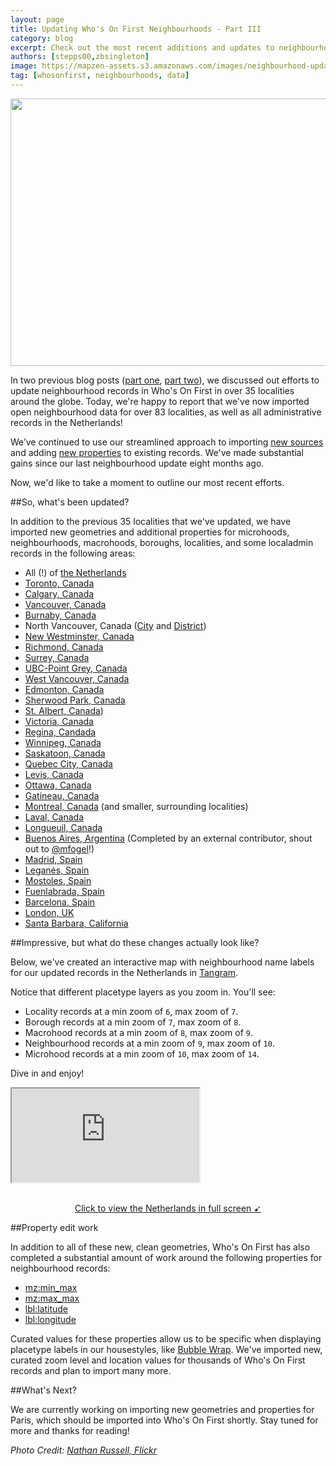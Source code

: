 ```yaml
---
layout: page
title: Updating Who's On First Neighbourhoods - Part III
category: blog
excerpt: Check out the most recent additions and updates to neighbourhoods in WOF!
authors: [stepps00,zbsingleton]
image: https://mapzen-assets.s3.amazonaws.com/images/neighbourhood-updates-III/welcome_to_the_neighbourhood.jpg
tag: [whosonfirst, neighbourhoods, data]
---
```


<div style="margin: 0 auto;">
<a href="https://mapzen-assets.s3.amazonaws.com/images/neighbourhood-updates-III/welcome_to_the_neighbourhood.jpg"><img src="https://mapzen-assets.s3.amazonaws.com/images/neighbourhood-updates-III/welcome_to_the_neighbourhood.jpg" height="428" width="640" /></a>
</div>

In two previous blog posts ([part one](https://mapzen.com/blog/sf-neighbourhood-updates/), [part two](https://mapzen.com/blog/neighbourhood-updates-two/)), we discussed out efforts to update neighbourhood records in Who's On First in over 35 localities around the globe. Today, we're happy to report that we've now imported open neighbourhood data for over 83 localities, as well as all administrative records in the Netherlands!

We’ve continued to use our streamlined approach to importing [new sources](https://github.com/whosonfirst/whosonfirst-sources/tree/master/sources) and adding [new properties](https://github.com/whosonfirst/whosonfirst-properties/tree/master/aliases) to existing records. We've made substantial gains since our last neighbourhood update eight months ago. 

Now, we'd like to take a moment to outline our most recent efforts.


##So, what's been updated?

In addition to the previous 35 localities that we've updated, we have imported new geometries and additional properties for microhoods, neighbourhoods, macrohoods, boroughs, localities, and some localadmin records in the following areas:

- All (!) of [the Netherlands](https://whosonfirst.mapzen.com/spelunker/download/85633337/)
- [Toronto, Canada](https://whosonfirst.mapzen.com/spelunker/download/101735835/)
- [Calgary, Canada](https://whosonfirst.mapzen.com/spelunker/download/890458845/)
- [Vancouver, Canada](https://whosonfirst.mapzen.com/spelunker/download/101741075/)
- [Burnaby, Canada](https://whosonfirst.mapzen.com/spelunker/download/101741055/)
- North Vancouver, Canada ([City](https://whosonfirst.mapzen.com/spelunker/download/101741057/) and [District](https://whosonfirst.mapzen.com/spelunker/download/101741071/))
- [New Westminster, Canada](https://whosonfirst.mapzen.com/spelunker/download/101741077/)
- [Richmond, Canada](https://whosonfirst.mapzen.com/spelunker/download/101741081/)
- [Surrey, Canada](https://whosonfirst.mapzen.com/spelunker/download/101741073/)
- [UBC-Point Grey, Canada](https://whosonfirst.mapzen.com/spelunker/download/1108951499/)
- [West Vancouver, Canada](https://whosonfirst.mapzen.com/spelunker/download/101741069/)
- [Edmonton, Canada](https://whosonfirst.mapzen.com/spelunker/download/890458485/)
- [Sherwood Park, Canada](https://whosonfirst.mapzen.com/spelunker/download/890456619/)
- [St. Albert, Canada](https://whosonfirst.mapzen.com/spelunker/download/890458621/))
- [Victoria, Canada](https://whosonfirst.mapzen.com/spelunker/download/101740879/)
- [Regina, Candada](https://whosonfirst.mapzen.com/spelunker/download/101739917/)
- [Winnipeg, Canada](https://whosonfirst.mapzen.com/spelunker/download/101734959/)
- [Saskatoon, Canada](https://whosonfirst.mapzen.com/spelunker/download/101740015/)
- [Quebec City, Canada](https://whosonfirst.mapzen.com/spelunker/download/101737491/)
- [Levis, Canada](https://whosonfirst.mapzen.com/spelunker/download/101737987/)
- [Ottawa, Canada](https://whosonfirst.mapzen.com/spelunker/download/101735873/)
- [Gatineau, Canada](https://whosonfirst.mapzen.com/spelunker/download/101737759/)
- [Montreal, Canada](https://whosonfirst.mapzen.com/spelunker/download/101736545/) (and smaller, surrounding localities)
- [Laval, Canada](https://whosonfirst.mapzen.com/spelunker/download/101737759/)
- [Longueuil, Canada](https://whosonfirst.mapzen.com/spelunker/download/101738793/)
- [Buenos Aires, Argentina](https://whosonfirst.mapzen.com/spelunker/download/421174285/) (Completed by an external contributor, shout out to [@mfogel](https://www.github.com/mfogel)!)
- [Madrid, Spain](https://whosonfirst.mapzen.com/spelunker/download/101748283/) 
- [Leganés, Spain](https://whosonfirst.mapzen.com/spelunker/download/101748281/)
- [Mostoles, Spain](https://whosonfirst.mapzen.com/spelunker/download/101748289/)
- [Fuenlabrada, Spain](https://whosonfirst.mapzen.com/spelunker/download/101748297/)
- [Barcelona, Spain](https://whosonfirst.mapzen.com/spelunker/download/101748323/)
- [London, UK](https://whosonfirst.mapzen.com/spelunker/download/101750367/)
- [Santa Barbara, California](https://whosonfirst.mapzen.com/spelunker/download/85921779/)

##Impressive, but what do these changes actually look like?

Below, we've created an interactive map with neighbourhood name labels for our updated records in the Netherlands in [Tangram](https://mapzen.com/tangram/play/). 

Notice that different placetype layers as you zoom in. You'll see:

- Locality records at a min zoom of `6`, max zoom of `7`.
- Borough records at a min zoom of `7`, max zoom of `8`.
- Macrohood records at a min zoom of `8`, max zoom of `9`.
- Neighbourhood records at a min zoom of `9`, max zoom of `10`.
- Microhood records at a min zoom of `10`, max zoom of `14`.

Dive in and enjoy!

<div class="demo-wrapper" id="refillcycle";">
<div id=screenshot></div>
<iframe src="https://tangrams.github.io/tangram-frame/?noscroll&url=https://mapzen-assets.s3.amazonaws.com/images/neighbourhood-updates-III/netherlands_admin.yaml#6.75/52.278/5.553"></iframe>
</div>
<p style="text-align: center"  class='caption'><br><a style="font-weight:normal"href="https://tangrams.github.io/tangram-frame/?url=https://mapzen-assets.s3.amazonaws.com/images/neighbourhood-updates-III/netherlands_admin.yaml#6.75/52.278/5.553">Click to view the Netherlands in full screen ➹</a> <br></p>

##Property edit work

In addition to all of these new, clean geometries, Who's On First has also completed a substantial amount of work around the following properties for neighbourhood records:

- [mz:min_max](https://github.com/whosonfirst/whosonfirst-properties/blob/master/properties/mz/min_zoom.json)
- [mz:max_max](https://github.com/whosonfirst/whosonfirst-properties/blob/master/properties/mz/max_zoom.json)
- [lbl:latitude](https://github.com/whosonfirst/whosonfirst-properties/blob/master/properties/lbl/latitude.json)
- [lbl:longitude](https://github.com/whosonfirst/whosonfirst-properties/blob/master/properties/lbl/longitude.json)

Curated values for these properties allow us to be specific when displaying placetype labels in our housestyles, like [Bubble Wrap](https://mapzen.com/products/maps/bubble-wrap/#lat=37.7611&lng=-122.4419&z=13.0250). We've imported new, curated zoom level and location values for thousands of Who's On First records and plan to import many more.

##What's Next?

We are currently working on importing new geometries and properties for Paris, which should be imported into Who's On First shortly. Stay tuned for more and thanks for reading!

_Photo Credit: [Nathan Russell, Flickr](https://flic.kr/p/51Rkya)_
